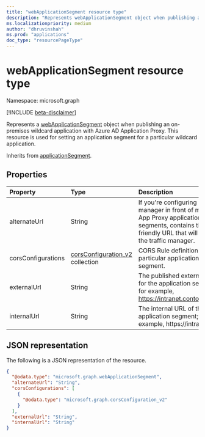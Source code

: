 ```yaml
---
title: "webApplicationSegment resource type"
description: "Represents webApplicationSegment object when publishing an on-premises wildcard application with Azure AD Application Proxy."
ms.localizationpriority: medium
author: "dhruvinshah"
ms.prod: "applications"
doc_type: "resourcePageType"
---
```


# webApplicationSegment resource type

Namespace: microsoft.graph

[!INCLUDE [beta-disclaimer](../../includes/beta-disclaimer.md)]

Represents a [webApplicationSegment](webapplicationsegment.md) object when publishing an on-premises wildcard application with Azure AD Application Proxy. This resource is used for setting an application segment for a particular wildcard application.

Inherits from [applicationSegment](applicationsegment.md).

## Properties

| Property     | Type        | Description |
|:-------------|:------------|:------------|
|alternateUrl|String|If you're configuring a traffic manager in front of multiple App Proxy application segments, contains the user-friendly URL that will point to the traffic manager.|
|corsConfigurations|[corsConfiguration_v2](corsconfiguration_v2.md) collection|CORS Rule definition for a particular application segment.|
|externalUrl|String |The published external URL for the application segment; for example, https://intranet.contoso.com./|
|internalUrl|String |The internal URL of the application segment; for example, https://intranet/.|



## JSON representation

The following is a JSON representation of the resource.
<!-- {
  "blockType": "resource",
  "@odata.type": "microsoft.graph.webApplicationSegment"
}
-->
``` json
{
  "@odata.type": "microsoft.graph.webApplicationSegment",
  "alternateUrl": "String",
  "corsConfigurations": [
    {
      "@odata.type": "microsoft.graph.corsConfiguration_v2"
    }
  ],
  "externalUrl": "String",
  "internalUrl": "String"
}
```
